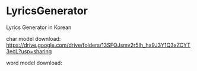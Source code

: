 # LyricsGenerator
Lyrics Generator in Korean

char model download: https://drive.google.com/drive/folders/13SFQJsmv2r5Ih_hx9J3Y1Q3xZCYT3ecL?usp=sharing

word model download:
